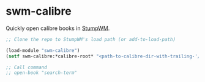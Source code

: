 # swm-calibre

Quickly open calibre books in [StumpWM](https://stumpwm.github.io/).

```lisp
;; Clone the repo to StumpWM's load path (or add-to-load-path)

(load-module "swm-calibre")
(setf swm-calibre:*calibre-root* "<path-to-calibre-dir-with-trailing-'/'>")

;; Call command
;; open-book "search-term"
```
